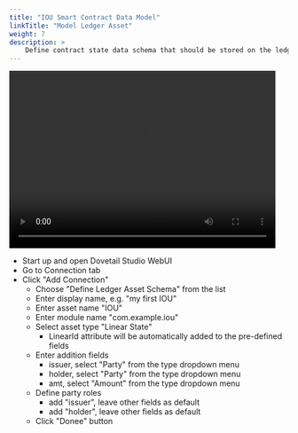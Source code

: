 ```yaml
---
title: "IOU Smart Contract Data Model"
linkTitle: "Model Ledger Asset"
weight: 7
description: >
    Define contract state data schema that should be stored on the ledger
---
```


<p><video width="480" height="320" controls="controls">
    <source src="https://github.com/TIBCOSoftware/dovetail/blob/master/src/videos/iou_asset_schema.mp4?raw=true" type="video/mp4">
</video></p>

* Start up and open Dovetail Studio WebUI
* Go to Connection tab
* Click "Add Connection"
  * Choose "Define Ledger Asset Schema" from the list
  * Enter display name, e.g. "my first IOU"
  * Enter asset name "IOU"
  * Enter module name "com.example.iou"
  * Select asset type "Linear State"
    * LinearId attribute will be automatically added to the pre-defined fields
  * Enter addition fields
    * issuer, select "Party" from the type dropdown menu
    * holder, select "Party" from the type dropdown menu
    * amt, select "Amount<Courrency>" from the type dropdown menu
  * Define party roles
    * add "issuer", leave other fields as default
    * add "holder", leave other fields as default
  * Click "Donee" button
